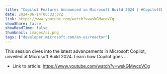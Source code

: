 ```yaml
---
title: "Copilot Features Announced in Microsoft Build 2024 | #CopilotChronicles"
date: 2024-06-14T00:33:37Z
link: https://www.youtube.com/watch?v=wskGMwcoVCg
showShare: false
showReadTime: false
thumbnail: images/ai.png
tags: ["developer.microsoft.com/en-us/reactor"]
---
```

This session dives into the latest advancements in Microsoft Copilot, unveiled at Microsoft Build 2024. Learn how Copilot goes ...

- Link to article: https://www.youtube.com/watch?v=wskGMwcoVCg